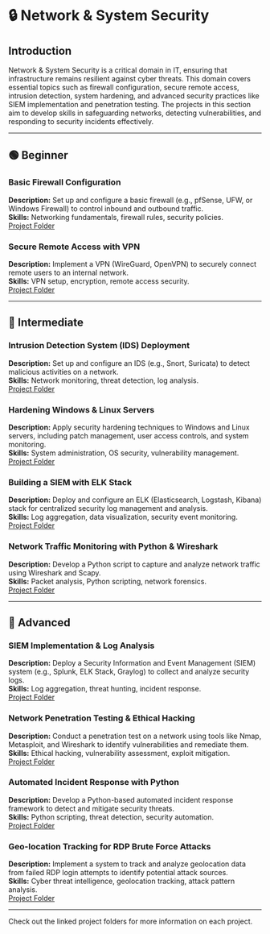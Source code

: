 # 🔒 Network & System Security

## Introduction
Network & System Security is a critical domain in IT, ensuring that infrastructure remains resilient against cyber threats. This domain covers essential topics such as firewall configuration, secure remote access, intrusion detection, system hardening, and advanced security practices like SIEM implementation and penetration testing. The projects in this section aim to develop skills in safeguarding networks, detecting vulnerabilities, and responding to security incidents effectively.

---

## 🟢 Beginner

### Basic Firewall Configuration  
**Description:** Set up and configure a basic firewall (e.g., pfSense, UFW, or Windows Firewall) to control inbound and outbound traffic.  
**Skills:** Networking fundamentals, firewall rules, security policies.  
[Project Folder](./projects/network_security/basic_firewall_configuration)

### Secure Remote Access with VPN  
**Description:** Implement a VPN (WireGuard, OpenVPN) to securely connect remote users to an internal network.  
**Skills:** VPN setup, encryption, remote access security.  
[Project Folder](./projects/network_security/secure_remote_access_vpn)

---

## 🔵 Intermediate

### Intrusion Detection System (IDS) Deployment  
**Description:** Set up and configure an IDS (e.g., Snort, Suricata) to detect malicious activities on a network.  
**Skills:** Network monitoring, threat detection, log analysis.  
[Project Folder](./projects/network_security/ids_deployment)

### Hardening Windows & Linux Servers  
**Description:** Apply security hardening techniques to Windows and Linux servers, including patch management, user access controls, and system monitoring.  
**Skills:** System administration, OS security, vulnerability management.  
[Project Folder](./projects/network_security/hardening_windows_linux)

### Building a SIEM with ELK Stack  
**Description:** Deploy and configure an ELK (Elasticsearch, Logstash, Kibana) stack for centralized security log management and analysis.  
**Skills:** Log aggregation, data visualization, security event monitoring.  
[Project Folder](./projects/network_security/siem_elk_stack)

### Network Traffic Monitoring with Python & Wireshark  
**Description:** Develop a Python script to capture and analyze network traffic using Wireshark and Scapy.  
**Skills:** Packet analysis, Python scripting, network forensics.  
[Project Folder](./projects/network_security/network_traffic_monitoring)

---

## 🔴 Advanced

### SIEM Implementation & Log Analysis  
**Description:** Deploy a Security Information and Event Management (SIEM) system (e.g., Splunk, ELK Stack, Graylog) to collect and analyze security logs.  
**Skills:** Log aggregation, threat hunting, incident response.  
[Project Folder](./projects/network_security/siem_implementation)

### Network Penetration Testing & Ethical Hacking  
**Description:** Conduct a penetration test on a network using tools like Nmap, Metasploit, and Wireshark to identify vulnerabilities and remediate them.  
**Skills:** Ethical hacking, vulnerability assessment, exploit mitigation.  
[Project Folder](./projects/network_security/network_pentest)

### Automated Incident Response with Python  
**Description:** Develop a Python-based automated incident response framework to detect and mitigate security threats.  
**Skills:** Python scripting, threat detection, security automation.  
[Project Folder](./projects/network_security/automated_incident_response)

### Geo-location Tracking for RDP Brute Force Attacks  
**Description:** Implement a system to track and analyze geolocation data from failed RDP login attempts to identify potential attack sources.  
**Skills:** Cyber threat intelligence, geolocation tracking, attack pattern analysis.  
[Project Folder](./projects/network_security/geo_rdp_tracking)

---

Check out the linked project folders for more information on each project.
